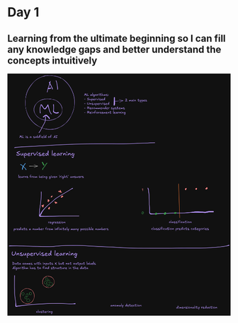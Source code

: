 # Day 1
## Learning from the ultimate beginning so I can fill any knowledge gaps and better understand the concepts intuitively
![Excalidraw board](Images/ML.png?raw=true)